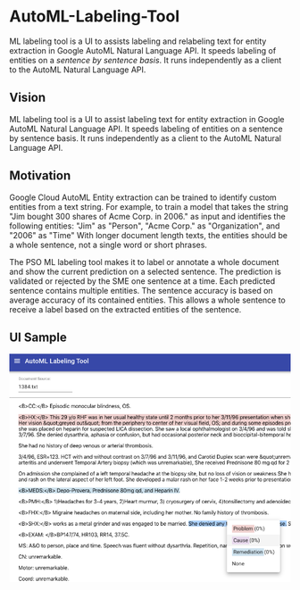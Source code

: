 # AutoML-Labeling-Tool
ML labeling tool is a UI to assists labeling and relabeling text for entity extraction in Google AutoML Natural Language API. It speeds labeling of entities on a *sentence by sentence basis*. It runs independently as a client to the AutoML Natural Language API.

## Vision
ML labeling tool is a UI to assist labeling text for entity extraction in Google AutoML Natural Language API. It speeds labeling of entities on a sentence by sentence basis. It runs independently as a client to the AutoML Natural Language API.

## Motivation
Google Cloud AutoML Entity extraction can be trained to identify custom entities from a text string. For example, to train a model that takes the string "Jim bought 300 shares of Acme Corp. in 2006." as input and identifies the following entities: "Jim" as "Person", "Acme Corp." as "Organization", and "2006" as "Time"  With longer document length texts, the entities should be a whole sentence, not a single word or short phrases. 

The PSO ML labeling tool makes it to label or annotate a whole document and show the current prediction on a selected sentence. The prediction is validated or rejected by the SME one sentence at a time. Each predicted sentence contains multiple entities. The sentence accuracy is based on average accuracy of its contained entities.  This allows a whole sentence to receive a label based on the extracted entities of the sentence.

## UI Sample
![User Interface Samle](https://github.com/byronwhitlock-google/AutoML-Labeling-Tool/raw/master/ui.png)
